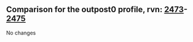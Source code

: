 ## Comparison for the outpost0 profile, rvn: [2473](https://github.com/PRO100KatYT/FortniteProfileRevisions/tree/main/profiles/outpost0/2473%20outpost0.json)-[2475](https://github.com/PRO100KatYT/FortniteProfileRevisions/tree/main/profiles/outpost0/2475%20outpost0.json)

No changes
